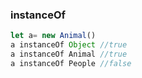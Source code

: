 ### instanceOf
```js
let a= new Animal()
a instanceOf Object //true
a instanceOf Animal //true
a instanceOf People //false
```
